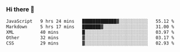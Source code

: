 ### Hi there 👋

<!--START_SECTION:waka-->

```txt
JavaScript   9 hrs 24 mins   █████████████▓░░░░░░░░░░░   55.12 %
Markdown     5 hrs 17 mins   ███████▓░░░░░░░░░░░░░░░░░   31.00 %
XML          40 mins         █░░░░░░░░░░░░░░░░░░░░░░░░   03.97 %
Other        32 mins         ▓░░░░░░░░░░░░░░░░░░░░░░░░   03.17 %
CSS          29 mins         ▓░░░░░░░░░░░░░░░░░░░░░░░░   02.93 %
```

<!--END_SECTION:waka-->
<!--
**Boombag0607/Boombag0607** is a ✨ _special_ ✨ repository because its `README.md` (this file) appears on your GitHub profile.

Here are some ideas to get you started:

- 🔭 I’m currently working on ...
- 🌱 I’m currently learning ...
- 👯 I’m looking to collaborate on ...
- 🤔 I’m looking for help with ...
- 💬 Ask me about ...
- 📫 How to reach me: ...
- 😄 Pronouns: ...
- ⚡ Fun fact: ...
-->
